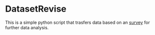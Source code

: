 # DatasetRevise
This is a simple python script that trasfers data based on an [survey](https://www.kaggle.com/jmainland/national-geographic-smell-survey) for further data analysis.

